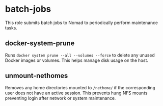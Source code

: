 # batch-jobs

This role submits batch jobs to Nomad to periodically perform maintenance tasks.

## docker-system-prune

Runs `docker system prune --all --volumes --force` to delete any unused Docker images or volumes. This helps manage disk usage on the host.

## unmount-nethomes

Removes any home directories mounted to `/nethome/` if the corresponding user does not have an active session. This prevents hung NFS mounts preventing login after network or system maintenance.
